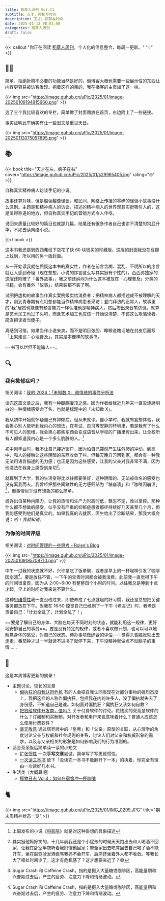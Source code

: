 ```yaml
---
title: 稻草人周刊 Vol.11
subtitle: 天才、抑郁与时间
description: 天才、抑郁与时间
date: 2025-01-13 08:03:00
categories: 稻草人周刊
draft: false
---
```


{{< callout "你正在阅读 [稻草人周刊](/categories/稻草人周刊/)，个人化的信息整合，每周一更新。" "💡" >}}

## 🏃‍♂️

简单、拒绝折腾不必要的功能当然是好的，但博客大概也需要一些展示性的东西让内容更容易被访客发现。抱着这样的目的，我在播客的主页加了这一栏。

{{< img src="https://image.guhub.cn/uPic/2025/01/image-20250109194915660.png" >}}

选了三个我比较喜欢的专栏，简单做了封面图放在首页，右边附上了一些链接。

事实证明此举确实有让一些旧文章重见天日。

{{< img src="https://image.guhub.cn/uPic/2025/01/image-20250113075057895.png" >}}

## 📚

{{< book title="天才在左，疯子在右" cover="https://image.guhub.cn/uPic/2025/01/s29965405.jpg" rating="🙄" >}}

自称真实精神病人访谈手记的小说。

故事还算对味，但是越读越像怪谈，和民间、网络上传播的零碎的怪谈小故事没什么区别。主题是和精神病人的访谈，描述的精神病人的世界观其实挺吸引人的，这是值得称道的地方，但自称真实手记的营销方式令人作呕。

说回来质量比较好的篇目也就那几篇，结尾还有很多作者自己也讲不清楚的狗屁升华，不如去读网络小说。

{{</ book >}}

这本书我还是到西西弗线下店花了快 60 块钱买的珍藏版，这版的封面我没在豆瓣上找到，所以用的另一版封面。

从一开始读我就在质疑这本书的真实性，作者在前言含糊、混乱、不明所以的序言就让人感到奇怪（现在想想，小说的序言这么写其实挺有个性的）。西西弗独家的这版还附赠了「番外故事」，我之前还纳闷为什么这本被放在「心理普及」分类的书籍，会有番外「故事」，结果装都不装了啊。

试图把虚构的故事当作真实案例贩卖给消费者；把精神病人都描述成不被理解的天才，刚到青春期有点幻想都能当作精神病患者采访；登门拜访的正常人，故事里的“我”居然也能像有预言能力一样认准他是精神病人，然后掏出录音笔访谈。就算是艺术加工也过了头吧，而且艺术加工也应该一开始说清楚，不该这么欺骗读者。简直把读者当傻子。

真感到可惜，如果当作小说来卖，而不是明目张胆、睁眼说瞎话地在封皮后面写「上架建议：心理普及」，其实是本像样的故事书。

==书可以烂但不能骗人==。

## 🔍

### 我有抑郁症吗？

相关阅读：[我的 2024：「未知数 X」和情绪的事件分析法](https://sspai.com/post/95383)

读完这篇文章之后，我有一种醍醐灌顶之感，因为作者给我近几年来一直没琢磨明白的一种情绪感受命了名，也就是标题中的「未知数 X」。

我从初中开始就怀疑自己有抑郁症，但从未就诊。自小学时，我就有妄想体验，我会担心别人能听到我内心的想法，在考试、自习等安静的环境里，若是我有了什么不可见人的思绪，我会担心那些东西会变成语音从学校的广播里传出来，让全校所有人都知道我内心是一个多么肮脏的人。[^1]

初中刚毕业时，我不让自己接近窗户，因为怕自己突然产生往外爬的冲动。到高中，和人的接触让这些阴暗的东西收敛了些，但每天晚自习回到家，都会有一种我无法用语言描述的无力感；也正是因为这些感受，让我的父亲对我非常不满，因为他没法在我身上感受到亲切[^2]。

就算到了大学，我的生活变得比以往都要美好，这种阴暗的、无法被命名的感受也没有离我而去。我曾经把那些间歇性的无力感归结为「糖崩溃」和「咖啡因崩溃」[^3]，但事情似乎没有想象的那么简单。

或许出自某种内阻力，让我的热情和生产力时高时低，飘忽不定，难以掌控。那种什么都不想做的感受，似乎没有严重的抑郁症患者那样持续好几天甚至几个月，但我能感受到他们是真实的。如果我真的去就医，医生给出了诊断结果，那我大概会说：*哈！我就知道。* 

### 为你的时间评级

相关阅读：[对时间管理的一些思考 - Rolen's Blog](https://rolen.wiki/some-thoughts-about-time-management/)

{{< img src="https://image.guhub.cn/uPic/2025/01/image-20250109195708710.png" >}}

中午一过我的状态就不好，兴许是吃了饭晕碳，或者是早上的一杯咖啡引发了咖啡因崩溃[^3]。要是放任不管，一下午的宝贵时间都会被我浪费。此前我一直觉得下午的时间很宝贵，因为从 2:00~6:00 有整整四个小时的时间。以往我总是睡到十点才起，早上的时间对我来说不算什么。

这种[思维惯性](/posts/扩张惯性/)我一直没改过来，即使养成了七点就起的好习惯，我还是总想把关键事务都放在下午。当我在 16:50 惊觉自己已经刷了一下午《老友记》时，我老是责备自己：「计划全乱了，计划全乱了！」

==要是了解自己的身体、大脑在每天不同时刻的状态，就能利用这一规律，更好地安排自己的事务==。要是没有特定的规律，或者不喜欢做计划，也可以可以地察觉身体的感受，对自己的状态、待办事项做综合的评估——觉得头昏脑胀就出去走走，番茄钟才过一半就读不进书了就停下来，下午没精神就做点不动脑子的事情……

## 📒

这是本周博客更新的摘录！

- 主题讨论，较长的文章
  - [偏执狂的自我认同危机](/posts/偏执狂的自我认同危机/)
    有的人会把自我认同表现在对部分事物的强烈态度上，我把这样的人称作偏执狂。包括我在内的许多人，没了偏执就失去了身份感，不知道自己是谁。如何面对偏执狂？偏执狂又该如何自救？
  - [把钱给软件开发商，值吗？](/posts/把钱给软件开发商值吗/)
    关于付费软件的讨论。花钱买的究竟是软件的什么？订阅制和买断制，对开发者和用户来说意味着什么？普通人应该怎么使用付费软件？
  - [毫无敬意](/posts/毫无敬意/)
    通过塔罗牌中的「皇帝」和「父亲」原型的关联，从心理学的角度讨论父亲与权威和社会规则的关系，讨论人们对父亲和权威形象的需求，以及与父亲相关的形象是如何影响我们的行为准则的。
- 适合茶余饭后简单读一读的小短文
  - [扩张惯性](/posts/扩张惯性/)
    一次**手写文章**尝试，简单写了写思维惯性。
  - [一次读三本书](/posts/一次读三本书/)
    放下「没读完一本书不能翻开下一本」的执着，你完全有理由一次读好几本书。
- 生活类（大概算吧）
  - [揽物日志 Vol.4：如何在宿舍冲一杯咖啡](/posts/揽物日志-vol-4/)

## 🐈

{{< img src="https://image.guhub.cn/uPic/2025/01/IMG_0299.JPG" title="期末周精神状态一览" >}}

[^1]: 上周发布的小说《[电影院](https://www.ultrali.me/posts/20241231-paranoid/)》就是对这种妄想的具象描述
[^2]: 其实挺他妈好笑的，十几年前我还是个小屁孩的时候天天跑出去和人喝酒不回家，让我在卧室半夜听着我妈催他回家；带全家出去吃席回去自己喝了酒不能开车，坐在副驾驶发酒疯骂我妈不会开车，后座还坐着外人都不收敛。等我长大了相处时间少了，这才有危机感了？这才想要亲近了？😅
[^3]: Sugar Crash 和 Caffeine Crash，指的是摄入大量糖或咖啡因，高能量期和兴奋期过去后，产生的疲劳、注意力下降和情绪波动。
